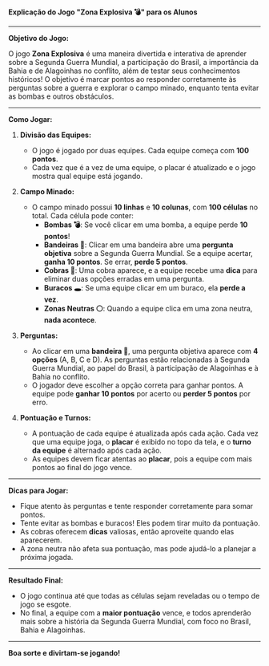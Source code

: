 **Explicação do Jogo "Zona Explosiva 💣" para os Alunos**

---

**Objetivo do Jogo:**

O jogo **Zona Explosiva** é uma maneira divertida e interativa de aprender sobre a Segunda Guerra Mundial, a participação do Brasil, a importância da Bahia e de Alagoinhas no conflito, além de testar seus conhecimentos históricos! O objetivo é marcar pontos ao responder corretamente às perguntas sobre a guerra e explorar o campo minado, enquanto tenta evitar as bombas e outros obstáculos.

---

**Como Jogar:**

1. **Divisão das Equipes:**
   - O jogo é jogado por duas equipes. Cada equipe começa com **100 pontos**.
   - Cada vez que é a vez de uma equipe, o placar é atualizado e o jogo mostra qual equipe está jogando.

2. **Campo Minado:**
   - O campo minado possui **10 linhas** e **10 colunas**, com **100 células** no total. Cada célula pode conter:
     - **Bombas 💣**: Se você clicar em uma bomba, a equipe perde **10 pontos**!
     - **Bandeiras 🚩**: Clicar em uma bandeira abre uma **pergunta objetiva** sobre a Segunda Guerra Mundial. Se a equipe acertar, **ganha 10 pontos**. Se errar, **perde 5 pontos**.
     - **Cobras 🐍**: Uma cobra aparece, e a equipe recebe uma **dica** para eliminar duas opções erradas em uma pergunta.
     - **Buracos 🕳**: Se uma equipe clicar em um buraco, ela **perde a vez**.
     - **Zonas Neutras ⚪**: Quando a equipe clica em uma zona neutra, **nada acontece**.

3. **Perguntas:**
   - Ao clicar em uma **bandeira 🚩**, uma pergunta objetiva aparece com **4 opções** (A, B, C e D). As perguntas estão relacionadas à Segunda Guerra Mundial, ao papel do Brasil, à participação de Alagoinhas e à Bahia no conflito.
   - O jogador deve escolher a opção correta para ganhar pontos. A equipe pode **ganhar 10 pontos** por acerto ou **perder 5 pontos** por erro.

4. **Pontuação e Turnos:**
   - A pontuação de cada equipe é atualizada após cada ação. Cada vez que uma equipe joga, o **placar** é exibido no topo da tela, e o **turno da equipe** é alternado após cada ação.
   - As equipes devem ficar atentas ao **placar**, pois a equipe com mais pontos ao final do jogo vence.


---

**Dicas para Jogar:**
- Fique atento às perguntas e tente responder corretamente para somar pontos.
- Tente evitar as bombas e buracos! Eles podem tirar muito da pontuação.
- As cobras oferecem **dicas** valiosas, então aproveite quando elas aparecerem.
- A zona neutra não afeta sua pontuação, mas pode ajudá-lo a planejar a próxima jogada.

---

**Resultado Final:**
- O jogo continua até que todas as células sejam reveladas ou o tempo de jogo se esgote.
- No final, a equipe com a **maior pontuação** vence, e todos aprenderão mais sobre a história da Segunda Guerra Mundial, com foco no Brasil, Bahia e Alagoinhas.

---

**Boa sorte e divirtam-se jogando!**
